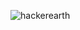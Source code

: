 ![hackerearth](https://user-images.githubusercontent.com/94284577/142223899-fd071ce6-ec98-4cbd-a603-3c6e49967ff6.png)
